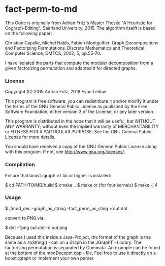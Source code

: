 # fact-perm-to-md

This Code is originally from Adrian Fritz's Master Thesis: "A Heuristic for Cograph-Editing", Saarland University, 2015. The algorithm itselft is based on the following paper:

Christian Capelle, Michel Habib, Fabien Montgolfier. Graph Decompositions and Factorizing Permutations. Discrete Mathematics and Theoretical Computer Science, DMTCS, 2002, 5, pp.55-70.

I have isolated the parts that compute the modular decomposition from a given factorizing permutation and adapted it for directed graphs.

### License

Copyright (C) 2015 Adrian Fritz, 2018 Fynn Leitow

This program is free software: you can redistribute it and/or modify it under the terms of the GNU General Public License as published by the Free Software Foundation, either version 3 of the License, or any later version.

This program is distributed in the hope that it will be useful, but WITHOUT ANY WARRANTY; without even the implied warranty of MERCHANTABILITY or FITNESS FOR A PARTICULAR PURPOSE. See the GNU General Public License for more details.

You should have received a copy of the GNU General Public License along with this program. If not, see http://www.gnu.org/licenses/.


### Compilation

Ensure that boost::graph v.1.55 or higher is installed:

$ cd PATH/TO/MD/build $ cmake .. $ make
or (for four kernels) $ make -j 4


### Usage

$ ./mod_dec -graph_as_string -fact_perm_as_sting > out.dot

convert to PNG via:

$ dot -Tpng out.dot -o out.png

Because I used this inside a Java-Project, the format of the graph is the same as a .toString() - call on a Graph in the JGraphT - Library. The factorising permutation is separated by Commata. An example can be found at the bottom of the modDecopm.cpp - file. Feel free to use it directly on a boost::graph or implement your own parser.
